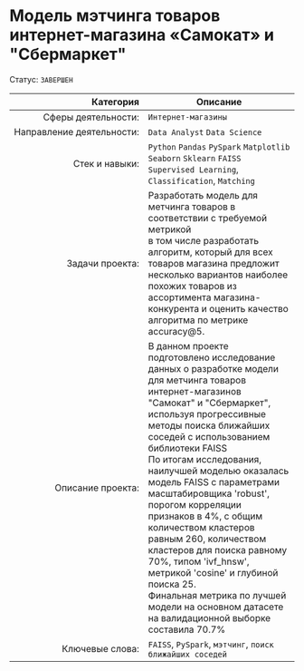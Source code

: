 # Модель мэтчинга товаров интернет-магазина «Cамокат» и "Сбермаркет"
Статус: `ЗАВЕРШЕН`

| Категория               | Описание                                                                                                                                                                                                                                                                                                                                                                                                                                                                                                                                                                                                                                        |
| ----------------------: |-------------------------------------------------------------------------------------------------------------------------------------------------------------------------------------------------------------------------------------------------------------------------------------------------------------------------------------------------------------------------------------------------------------------------------------------------------------------------------------------------------------------------------------------------------------------------------------------------------------------------------------------------|
|Сферы&nbsp;деятельности:| `Интернет-магазины`                                                                                                                                                                                                                                                                                                                                                                                                                                                                                                                                                                                                                             |
|Направление&nbsp;деятельности:| `Data Analyst` `Data Science`                                                                                                                                                                                                                                                                                                                                                                                                                                                                                                                                                                                                                   |
|Стек&nbsp;и&nbsp;навыки:| `Python` `Pandas` `PySpark` `Matplotlib` `Seaborn` `Sklearn` `FAISS`<br/> `Supervised Learning`, `Classification`, `Matching`<br/>                                                                                                                                                                                                                                                                                                                                                                                                                                                                                                                                                                                                                |
|Задачи&nbsp;проекта:| Разработать модель для метчинга товаров в соответствии с требуемой метрикой<br/> в том числе разработать алгоритм, который для всех товаров магазина предложит несколько вариантов наиболее похожих товаров из ассортимента магазина-конкурента и оценить качество алгоритма по метрике accuracy@5.                                                                                                                                                                                                                                                                                                                                                                                                               |
|Описание&nbsp;проекта:| В данном проекте подготовлено исследование данных о разработке модели для метчинга товаров интернет-магазинов "Самокат" и "Сбермаркет", используя прогрессивные методы поиска ближайших соседей с использованием библиотеки FAISS <br/>По итогам исследования, наилучшей моделью оказалась модель FAISS с параметрами масштабировщика 'robust', порогом корреляции признаков в 4%, c общим количеством кластеров равным 260, количеством кластеров для поиска равному 70%, типом  'ivf_hnsw', метрикой 'cosine' и глубиной поиска 25.<br/>Финальная метрика по лучшей модели на основном датасете на валидационной выборке составила 70.7%|
|Ключевые&nbsp;слова:| `FAISS`, `PySpark`, `мэтчинг`, `поиск ближайших соседей`                                                                                                                                                                                                                                                                                                                                                                                                                                                                                                                                                                             |


